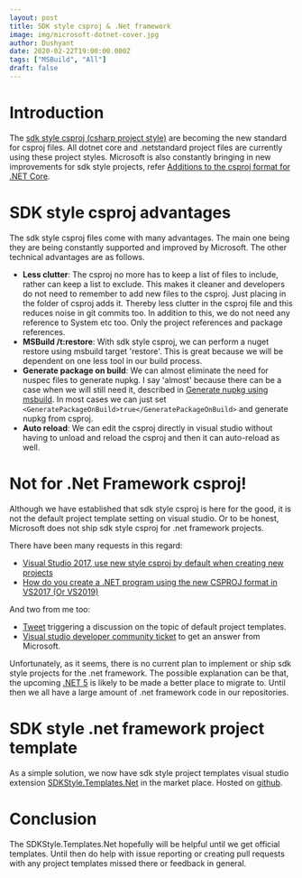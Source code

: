 ```yaml
---
layout: post
title: SDK style csproj & .Net framework
image: img/microsoft-dotnet-cover.jpg
author: Dushyant
date: 2020-02-22T19:00:00.000Z
tags: ["MSBuild", "All"]
draft: false
---
```

# Introduction
The [sdk style csproj (csharp project style)](https://docs.microsoft.com/en-us/nuget/resources/check-project-format) are becoming the new standard for csproj files. All dotnet core and .netstandard project files are currently using these project styles. Microsoft is also constantly bringing in new improvements for sdk style projects, refer [Additions to the csproj format for .NET Core](https://docs.microsoft.com/en-us/dotnet/core/tools/csproj).

# SDK style csproj advantages
The sdk style csproj files come with many advantages. The main one being they are being constantly supported and improved by Microsoft. The other technical advantages are as follows.
 - **Less clutter**: The csproj no more has to keep a list of files to include, rather can keep a list to exclude. This makes it cleaner and developers do not need to remember to add new files to the csproj. Just placing in the folder of csproj adds it. Thereby less clutter in the csproj file and this reduces noise in git commits too. In addition to this, we do not need any reference to System etc too. Only the project references and package references.
- **MSBuild /t:restore**: With sdk style csproj, we can perform a nuget restore using msbuild target 'restore'. This is great because we will be dependent on one less tool in our build process.
- **Generate package on build**: We can almost eliminate the need for nuspec files to generate nupkg. I say 'almost' because there can be a case when we will still need it, described in [Generate nupkg using msbuild](https://www.rubberduckdev.com/msbuild-nuget/). In most cases we can just set `<GeneratePackageOnBuild>true</GeneratePackageOnBuild>` and generate nupkg from csproj.
- **Auto reload**: We can edit the csproj directly in visual studio without having to unload and reload the csproj and then it can auto-reload as well.

# Not for .Net Framework csproj!
Although we have established that sdk style csproj is here for the good, it is not the default project template setting on visual studio. Or to be honest, Microsoft does not ship sdk style csproj for .net framework projects.

There have been many requests in this regard:
- [Visual Studio 2017, use new style csproj by default when creating new projects](https://stackoverflow.com/questions/50933230/visual-studio-2017-use-new-style-csproj-by-default-when-creating-new-projects)
- [How do you create a .NET program using the new CSPROJ format in VS2017 (Or VS2019)](https://stackoverflow.com/questions/58547618/how-do-you-create-a-net-program-using-the-new-csproj-format-in-vs2017-or-vs201)

And two from me too:
- [Tweet](https://twitter.com/rubberduckdev/status/1130786137142964224) triggering a discussion on the topic of default project templates.
- [Visual studio developer community ticket](https://developercommunity.visualstudio.com/idea/576677/new-style-csproj-as-default-net-framework-project.html) to get an answer from Microsoft.

Unfortunately, as it seems, there is no current plan to implement or ship sdk style projects for the .net framework. The possible explanation can be that, the upcoming [.NET 5](https://devblogs.microsoft.com/dotnet/introducing-net-5/) is likely to be made a better place to migrate to. Until then we all have a large amount of .net framework code in our repositories.

# SDK style .net framework project template
As a simple solution, we now have sdk style project templates visual studio extension [SDKStyle.Templates.Net](https://marketplace.visualstudio.com/items?itemName=rubberduckdev.SDKStyleTemplatesNet) in the market place. Hosted on [github](https://github.com/realrubberduckdev/SDKStyle.Templates.Net).

# Conclusion
The SDKStyle.Templates.Net hopefully will be helpful until we get official templates. Until then do help with issue reporting or creating pull requests with any project templates missed there or feedback in general.